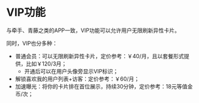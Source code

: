 # VIP功能

与牵手、青藤之类的APP一致，VIP功能可以允许用户无限刷新异性卡片。

同时，VIP也分多种：

- 普通会员：可以无限刷新异性卡片，定价参考：￥40/月，且以套餐形式提供，比如￥120/3月；
    - 开通后可以在用户头像旁显示VIP标识；
- 解锁喜欢我的用户列表+访客：定价参考：￥60/月；
- 加速曝光：将你的卡片排在首位展示，持续30分钟，定价参考：18元等值金币/次；